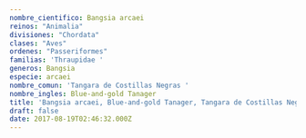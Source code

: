 ```yaml
---
nombre_cientifico: Bangsia arcaei
reinos: "Animalia"
divisiones: "Chordata"
clases: "Aves"
ordenes: "Passeriformes"
familias: 'Thraupidae '
generos: Bangsia
especie: arcaei
nombre_comun: 'Tangara de Costillas Negras '
nombre_ingles: Blue-and-gold Tanager
title: 'Bangsia arcaei, Blue-and-gold Tanager, Tangara de Costillas Negras '
draft: false
date: 2017-08-19T02:46:32.000Z
---
```


